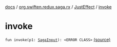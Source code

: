 [docs](../../index.md) / [org.swiften.redux.saga.rx](../index.md) / [JustEffect](index.md) / [invoke](./invoke.md)

# invoke

`fun invoke(p1: `[`SagaInput`](../../org.swiften.redux.saga.common/-saga-input/index.md)`): <ERROR CLASS>` [(source)](https://github.com/protoman92/KotlinRedux/tree/master/common/common-rx-saga/src/main/kotlin/org/swiften/redux/saga/rx/JustEffect.kt#L19)